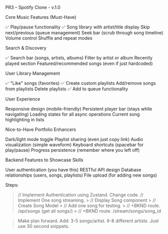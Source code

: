 PR3 – Spotify Clone - v.1.0

Core Music Features (Must-Have)

✅ Play/pause functionality
✅ Song library with artist/title display
Skip next/previous (queue management)
Seek bar (scrub through song timeline)
Volume control
Shuffle and repeat modes

Search & Discovery

✅ Search bar (songs, artists, albums)
Filter by artist or album
Recently played section
Featured/recommended songs (even if just hardcoded)

User Library Management

✅ "Like" songs (favorites)
✅ Create custom playlists
Add/remove songs from playlists
Delete playlists
✅ Add to queue functionality

User Experience

Responsive design (mobile-friendly)
Persistent player bar (stays while navigating)
Loading states for all async operations
Current song highlighting in lists

Nice-to-Have Portfolio Enhancers

Dark/light mode toggle
Playlist sharing (even just copy link)
Audio visualization (simple waveform)
Keyboard shortcuts (spacebar for play/pause)
Progress persistence (remember where you left off)

Backend Features to Showcase Skills

User authentication (you have this)
RESTful API design
Database relationships (users, songs, playlists)
File upload (for adding new songs)

Steps:
> // Implement Authentication using Zustand. Change code.
> // Implement One song streaming.
    > // Display Song component
    > // Create Song Model
    > // Add one song for testing.
    > // +BKND route. /api/songs (get all songs/)
    > // +BKND route. /stream/songs/song_id

> Make plan forward.
> Add: 3-5 songs/artist. 6-8 different artists. Just use 30 second snippets.
